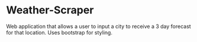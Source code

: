 # Weather-Scraper
Web application that allows a user to input a city to receive a 3 day forecast for that location. Uses bootstrap for styling.
